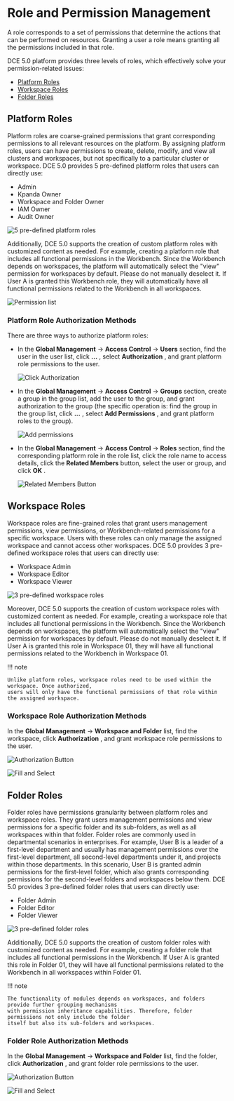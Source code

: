 # Role and Permission Management

A role corresponds to a set of permissions that determine the actions that can be
performed on resources. Granting a user a role means granting all the permissions included in that role.

DCE 5.0 platform provides three levels of roles, which effectively solve your permission-related issues:

- [Platform Roles](#platform-roles)
- [Workspace Roles](#workspace-roles)
- [Folder Roles](#folder-roles)

## Platform Roles

Platform roles are coarse-grained permissions that grant corresponding permissions to
all relevant resources on the platform. By assigning platform roles, users can have
permissions to create, delete, modify, and view all clusters and workspaces, but not
specifically to a particular cluster or workspace. DCE 5.0 provides 5 pre-defined
platform roles that users can directly use:

- Admin
- Kpanda Owner
- Workspace and Folder Owner
- IAM Owner
- Audit Owner

![5 pre-defined platform roles](https://docs.daocloud.io/daocloud-docs-images/docs/en/docs/ghippo/images/newrole01.png)

Additionally, DCE 5.0 supports the creation of custom platform roles with customized content
as needed. For example, creating a platform role that includes all functional permissions in
the Workbench. Since the Workbench depends on workspaces, the platform will automatically
select the "view" permission for workspaces by default. Please do not manually deselect it.
If User A is granted this Workbench role, they will automatically have all functional permissions
related to the Workbench in all workspaces.

![Permission list](https://docs.daocloud.io/daocloud-docs-images/docs/en/docs/ghippo/images/newrole02.png)

### Platform Role Authorization Methods

There are three ways to authorize platform roles:

- In the __Global Management__ -> __Access Control__ -> __Users__ section, find the user
  in the user list, click __...__ , select __Authorization__ , and grant platform role permissions to the user.

    ![Click Authorization](https://docs.daocloud.io/daocloud-docs-images/docs/en/docs/ghippo/images/newrole03.png)

- In the __Global Management__ -> __Access Control__ -> __Groups__ section, create a group in the group list,
  add the user to the group, and grant authorization to the group
   (the specific operation is: find the group in the group list, click __...__ , select __Add Permissions__ , and grant platform roles to the group).

    ![Add permissions](https://docs.daocloud.io/daocloud-docs-images/docs/en/docs/ghippo/images/newrole04.png)

- In the __Global Management__ -> __Access Control__ -> __Roles__ section, find the corresponding platform role
  in the role list, click the role name to access details, click the __Related Members__ button, select the user or group, and click __OK__ .

    ![Related Members Button](https://docs.daocloud.io/daocloud-docs-images/docs/en/docs/ghippo/images/newrole05.png)

## Workspace Roles

Workspace roles are fine-grained roles that grant users management permissions, view permissions,
or Workbench-related permissions for a specific workspace. Users with these roles can only manage
the assigned workspace and cannot access other workspaces. DCE 5.0 provides 3 pre-defined workspace
roles that users can directly use:

- Workspace Admin
- Workspace Editor
- Workspace Viewer

![3 pre-defined workspace roles](https://docs.daocloud.io/daocloud-docs-images/docs/en/docs/ghippo/images/newrole06.png)

Moreover, DCE 5.0 supports the creation of custom workspace roles with customized content as needed.
For example, creating a workspace role that includes all functional permissions in the Workbench.
Since the Workbench depends on workspaces, the platform will automatically select the "view" permission
for workspaces by default. Please do not manually deselect it. If User A is granted this role in
Workspace 01, they will have all functional permissions related to the Workbench in Workspace 01.

!!! note

    Unlike platform roles, workspace roles need to be used within the workspace. Once authorized,
    users will only have the functional permissions of that role within the assigned workspace.

### Workspace Role Authorization Methods

In the __Global Management__ -> __Workspace and Folder__ list, find the workspace,
click __Authorization__ , and grant workspace role permissions to the user.

![Authorization Button](https://docs.daocloud.io/daocloud-docs-images/docs/en/docs/ghippo/images/newrole07.png)

![Fill and Select](https://docs.daocloud.io/daocloud-docs-images/docs/en/docs/ghippo/images/newrole08.png)

## Folder Roles

Folder roles have permissions granularity between platform roles and workspace roles.
They grant users management permissions and view permissions for a specific folder and its sub-folders,
as well as all workspaces within that folder. Folder roles are commonly used in departmental scenarios
in enterprises. For example, User B is a leader of a first-level department and usually has management
permissions over the first-level department, all second-level departments under it, and projects within
those departments. In this scenario, User B is granted admin permissions for the first-level folder,
which also grants corresponding permissions for the second-level folders and workspaces below them.
DCE 5.0 provides 3 pre-defined folder roles that users can directly use:

- Folder Admin
- Folder Editor
- Folder Viewer

![3 pre-defined folder roles](https://docs.daocloud.io/daocloud-docs-images/docs/en/docs/ghippo/images/newrole09.png)

Additionally, DCE 5.0 supports the creation of custom folder roles with customized content as needed.
For example, creating a folder role that includes all functional permissions in the Workbench.
If User A is granted this role in Folder 01, they will have all functional permissions related
to the Workbench in all workspaces within Folder 01.

!!! note

    The functionality of modules depends on workspaces, and folders provide further grouping mechanisms
    with permission inheritance capabilities. Therefore, folder permissions not only include the folder
    itself but also its sub-folders and workspaces.

### Folder Role Authorization Methods

In the __Global Management__ -> __Workspace and Folder__ list, find the folder,
click __Authorization__ , and grant folder role permissions to the user.

![Authorization Button](https://docs.daocloud.io/daocloud-docs-images/docs/en/docs/ghippo/images/newrole10.png)

![Fill and Select](https://docs.daocloud.io/daocloud-docs-images/docs/en/docs/ghippo/images/newrole11.png)
